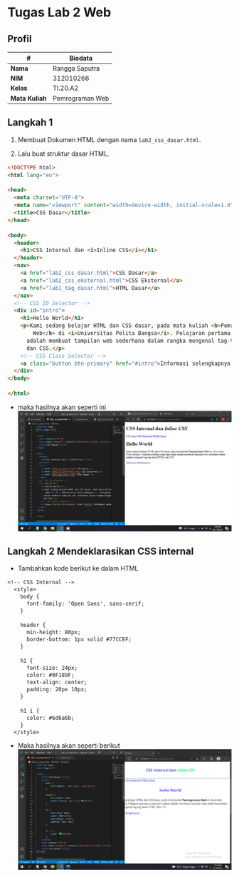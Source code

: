 # Tugas Lab 2 Web
## Profil
| # | Biodata |
| -------- | --- |
| **Nama** | Rangga Saputra |
| **NIM** | 312010266 |
| **Kelas** | TI.20.A2 |
| **Mata Kuliah** | Pemrograman Web |

## Langkah 1
1. Membuat Dokumen HTML dengan nama `lab2_css_dasar.html`.

2. Lalu buat struktur dasar HTML.
```html
<!DOCTYPE html>
<html lang="en">

<head>
  <meta charset="UTF-8">
  <meta name="viewport" content="width=device-width, initial-scale=1.0">
  <title>CSS Dasar</title>
</head>

<body>
  <header>
    <h1>CSS Internal dan <i>Inline CSS</i></h1>
  </header>
  <nav>
    <a href="lab2_css_dasar.html">CSS Dasar</a>
    <a href="lab2_css_eksternal.html">CSS Eksternal</a>
    <a href="lab1_tag_dasar.html">HTML Dasar</a>
  </nav>
  <!-- CSS ID Selector -->
  <div id="intro">
    <h1>Hello World</h1>
    <p>Kami sedang belajar HTML dan CSS dasar, pada mata kuliah <b>Pemrograman
        Web</b> di <i>Universitas Pelita Bangsa</i>. Pelajaran pertama yang kami dapat
      adalah membuat tampilan web sederhana dalam rangka mengenal tag-tag dasar HTML
      dan CSS.</p>
    <!-- CSS Class Selector -->
    <a class="button btn-primary" href="#intro">Informasi selengkapnya.</a>
  </div>
</body>

</html>
```

* maka hasilnya akan seperti ini 
![StrukturHtml](img/dasar_html.png)

## Langkah 2 Mendeklarasikan CSS internal
* Tambahkan kode berikut ke dalam HTML
```
<!-- CSS Internal -->
  <style>
    body {
      font-family: 'Open Sans', sans-serif;
    }

    header {
      min-height: 80px;
      border-bottom: 1px solid #77CCEF;
    }

    h1 {
      font-size: 24px;
      color: #0F189F;
      text-align: center;
      padding: 20px 10px;
    }

    h1 i {
      color: #6d6a6b;
    }
  </style>
  ```
 * Maka hasilnya akan seperti berikut
 ![css_internal](img/CSS_internal.png)